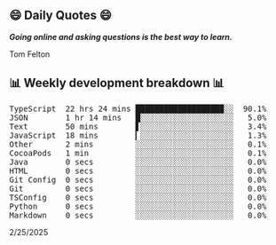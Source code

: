 ## 😄 Daily Quotes 😄

_**Going online and asking questions is the best way to learn.**_

Tom Felton



## 📊 Weekly development breakdown 📊

<pre>TypeScript  22 hrs 24 mins ██████████████████▉░░  90.1%
JSON        1 hr 14 mins   █░░░░░░░░░░░░░░░░░░░░   5.0%
Text        50 mins        ▋░░░░░░░░░░░░░░░░░░░░   3.4%
JavaScript  18 mins        ▎░░░░░░░░░░░░░░░░░░░░   1.3%
Other       2 mins         ░░░░░░░░░░░░░░░░░░░░░   0.1%
CocoaPods   1 min          ░░░░░░░░░░░░░░░░░░░░░   0.1%
Java        0 secs         ░░░░░░░░░░░░░░░░░░░░░   0.0%
HTML        0 secs         ░░░░░░░░░░░░░░░░░░░░░   0.0%
Git Config  0 secs         ░░░░░░░░░░░░░░░░░░░░░   0.0%
Git         0 secs         ░░░░░░░░░░░░░░░░░░░░░   0.0%
TSConfig    0 secs         ░░░░░░░░░░░░░░░░░░░░░   0.0%
Python      0 secs         ░░░░░░░░░░░░░░░░░░░░░   0.0%
Markdown    0 secs         ░░░░░░░░░░░░░░░░░░░░░   0.0%</pre>

2/25/2025